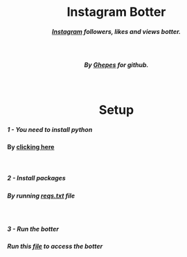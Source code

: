 <div align="center">
<h1>Instagram Botter</h1>
<h5><a href="https://instagram.com">Instagram</a> followers, likes and views botter.</h5>
<br/>
<h5>By <a href="https://github.com/Ghepes">Ghepes</a> for github.</h5>
<br/>
<h1>Setup</h1>
</div>
<h5>1 - You need to install python</5>
<h4>By <a href="https://python.org/downloads">clicking here</a></h4>
<br/>
<h5>2 - Install packages</h5>
<h5>By running <a href="https://github.com/Ghepes/instagram-botter/edit/main/reqs.txt">reqs.txt</a> file</h5>
<br/>
<h5>3 - Run the botter</h5>
<h5>Run this <a href="https://github.com/Ghepes/instagram-botter/edit/main/main.py"> file</a> to access the botter</h5>
<br/>
